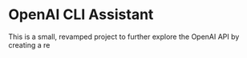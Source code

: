 # OpenAI CLI Assistant

This is a small, revamped project to further explore the OpenAI API by creating a re